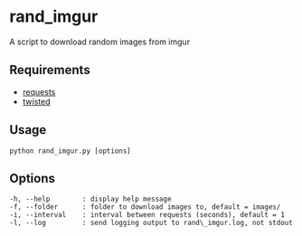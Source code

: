 # rand\_imgur

A script to download random images from imgur

## Requirements
- [requests](http://docs.python-requests.org/en/latest/index.html)
- [twisted](http://twistedmatrix.com/trac/)

## Usage

    python rand_imgur.py [options]

## Options
    -h, --help        : display help message
    -f, --folder      : folder to download images to, default = images/
    -i, --interval    : interval between requests (seconds), default = 1
    -l, --log         : send logging output to rand\_imgur.log, not stdout
